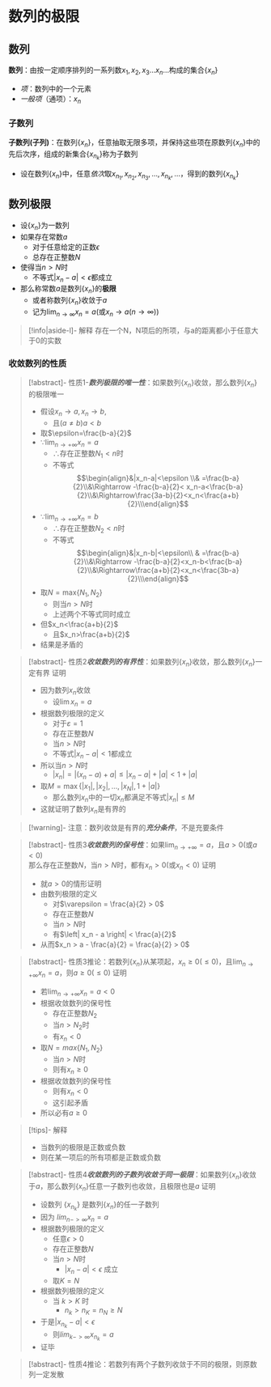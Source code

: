 # 数列的极限

## 数列

**数列**：由按一定顺序排列的一系列数$x_1, x_2, x_3\dots x_n\dots$构成的集合$\{x_n\}$

- *项*：数列中的一个元素
- *一般项*（通项）：$x_n$
### 子数列

**子数列(子列)**：在数列$\{x_n\}$，任意抽取无限多项，并保持这些项在原数列$\{x_n\}$中的先后次序，组成的新集合$\{x_{n_k}\}$称为子数列
- 设在数列$\{x_n\}$中，任意*依次*取$x_{n_{1}},x_{n_{2}},x_{n_{3}},\dots ,x_{n_{k}},\dots$，得到的数列$\{ x_{n_{k}} \}$

## 数列极限

- 设$\{ x_{n} \}$为一数列
- 如果存在常数$a$
	- 对于任意给定的正数$\epsilon$
	- 总存在正整数$N$
- 使得当$n>N$时
	- 不等式$|x_{n}-a|<\epsilon$都成立
- 那么称常数$a$是数列$\{ x_{n} \}$的**极限**
	- 或者称数列$\{ x_{n} \}$收敛于$a$
	- 记为$\lim_{ n \to \infty }x_{n}=a$(或$x_{n}\to a(n\to \infty)$)

> [!info|aside-l]- 解释
> 存在一个N，N项后的所项，与a的距离都小于任意大于0的实数

### 收敛数列的性质

>[!abstract]- 性质1-***数列极限的唯一性***：如果数列$\{ x_{n} \}$收敛，那么数列$\{ x_{n} \}$的极限唯一
> - 假设$x_n\to a,x_n\to b$,
> 	- 且$(a\neq b)a<b$
> - 取$\epsilon=\frac{b-a}{2}$
> - $\because\lim_{n\to +\infty}x_n=a$
> 	- $\therefore$存在正整数$N_{1}<n$时
>	- 不等式$$\begin{align}&|x_n-a|<\epsilon \\& =\frac{b-a}{2}\\&\Rightarrow -\frac{b-a}{2}< x_n-a<\frac{b-a}{2}\\&\Rightarrow\frac{3a-b}{2}<x_n<\frac{a+b}{2}\\\end{align}$$
> - $\because\lim_{n\to +\infty}x_n=b$
> 	- $\therefore$存在正整数$N_{2}<n$时
> 	- 不等式$$\begin{align}&|x_n-b|<\epsilon\\ & =\frac{b-a}{2}\\&\Rightarrow -\frac{b-a}{2}<x_n-b<\frac{b-a}{2}\\&\Rightarrow\frac{a+b}{2}<x_n<\frac{3b-a}{2}\\\end{align}$$
> - 取$N=\mathrm{max}\{ N_{1},N_{2} \}$
> 	- 则当$n>N$时
> 	- 上述两个不等式同时成立
> - 但$x_n<\frac{a+b}{2}$
> 	- 且$x_n>\frac{a+b}{2}$
> - 结果是矛盾的

>[!abstract]- 性质2***收敛数列的有界性***：如果数列$\{ x_{n} \}$收敛，那么数列$\{ x_{n} \}$一定有界
>证明
> - 因为数列${x_n}$收敛
> 	- 设$\lim x_{n}=a$
> - 根据数列极限的定义
> 	- 对于$\varepsilon=1$
> 	- 存在正整数$N$
> 	- 当$n>N$时
> 	- 不等式$|x_n - a| < 1$都成立
> - 所以当$n>N$时
> 	- $|x_n| = |(x_n - a) + a| \leq |x_n - a| + |a| < 1 + |a|$
> - 取$M = \max\{|x_1|, |x_2|, \ldots, |x_N|, 1 + |a|\}$
> 	- 那么数列${x_n}$中的一切$x_n$都满足不等式$|x_n| \leq M$
> - 这就证明了数列${x_n}$是有界的

>[!warning]- 注意：数列收敛是有界的***充分条件***，不是充要条件

>[!abstract]- 性质3***收敛数列的保号性***：如果$\lim_{n\to+\infty}=a$，且$a>0$(或$a<0$)</br>那么存在正整数$N$，当$n>N$时，都有$x_{n}>0$(或$x_{n}<0$)
>证明
> - 就$a > 0$的情形证明
> - 由数列极限的定义
> 	- 对$\varepsilon = \frac{a}{2} > 0$
> 	- 存在正整数$N$
> 	- 当$n > N$时
> 	- 有$\left| x_n - a \right| < \frac{a}{2}$
> - 从而$x_n > a - \frac{a}{2} = \frac{a}{2} > 0$

>[!abstract]- 性质3推论：若数列$\{ x_{n} \}$从某项起，$x_n\geq 0(\leq0)$，且$\lim_{n\to+\infty}x_n=a$，则$a\geq0(\leq0)$
>证明
> - 若$\lim_{n\to+\infty}x_n=a<0$
> - 根据收敛数列的保号性
> 	- 存在正整数$N_2$
> 	- 当$n>N_2$时
> 	- 有$x_n<0$
> - 取$N=max\left\{N_1,N_2\right\}$
> 	- 当$n>N$时
> 	- 则有$x_n\geq0$
> - 根据收敛数列的保号性
> 	- 则有$x_n<0$
> 	- 这引起矛盾
> - 所以必有$a\geq0$

>[!tips]- 解释
> - 当数列的极限是正数或负数
> - 则在某一项后的所有项都是正数或负数

>[!abstract]- 性质4***收敛数列的子数列收敛于同一极限***：如果数列$\{ x_{n} \}$收敛于$a$，那么数列$\{ x_{n} \}$任意一子数列也收敛，且极限也是$a$
> 证明
> - 设数列 $\{x_{n_{k}}\}$ 是数列$\{x_n\}$的任一子数列
> - 因为 $lim_{n->\infty}x_n = a$
> - 根据数列极限的定义
> 	- 任意$\epsilon>0$
> 	- 存在正整数$N$
> 	- 当$n>N$时
> 		- $|x_{n} - a| < \epsilon$ 成立
> 	- 取$K=N$
> - 根据数列极限的定义
> 	- 当 $k>K$ 时
> 		- $n_{k} > n_{K} = n_{N} \geq N$
> - 于是$|x_{n_k} - a| < \epsilon$
> 	- 则$lim_{k->\infty}x_{n_k} = a$
> - 证毕

>[!abstract]- 性质4推论：若数列有两个子数列收敛于不同的极限，则原数列一定发散
